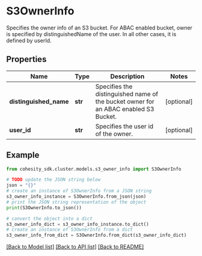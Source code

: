 # S3OwnerInfo

Specifies the owner info of an S3 bucket. For ABAC enabled bucket, owner is specified by distinguishedName of the user. In all other cases, it is defined by userId.

## Properties

Name | Type | Description | Notes
------------ | ------------- | ------------- | -------------
**distinguished_name** | **str** | Specifies the distinguished name of the bucket owner for an ABAC enabled S3 Bucket. | [optional] 
**user_id** | **str** | Specifies the user id of the owner. | [optional] 

## Example

```python
from cohesity_sdk.cluster.models.s3_owner_info import S3OwnerInfo

# TODO update the JSON string below
json = "{}"
# create an instance of S3OwnerInfo from a JSON string
s3_owner_info_instance = S3OwnerInfo.from_json(json)
# print the JSON string representation of the object
print(S3OwnerInfo.to_json())

# convert the object into a dict
s3_owner_info_dict = s3_owner_info_instance.to_dict()
# create an instance of S3OwnerInfo from a dict
s3_owner_info_from_dict = S3OwnerInfo.from_dict(s3_owner_info_dict)
```
[[Back to Model list]](../README.md#documentation-for-models) [[Back to API list]](../README.md#documentation-for-api-endpoints) [[Back to README]](../README.md)


